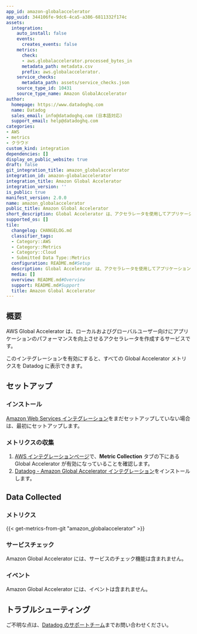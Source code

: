 ```yaml
---
app_id: amazon-globalaccelerator
app_uuid: 344106fe-9dc6-4ca5-a386-6811332f174c
assets:
  integration:
    auto_install: false
    events:
      creates_events: false
    metrics:
      check:
      - aws.globalaccelerator.processed_bytes_in
      metadata_path: metadata.csv
      prefix: aws.globalaccelerator.
    service_checks:
      metadata_path: assets/service_checks.json
    source_type_id: 10431
    source_type_name: Amazon GlobalAccelerator
author:
  homepage: https://www.datadoghq.com
  name: Datadog
  sales_email: info@datadoghq.com (日本語対応)
  support_email: help@datadoghq.com
categories:
- AWS
- metrics
- クラウド
custom_kind: integration
dependencies: []
display_on_public_website: true
draft: false
git_integration_title: amazon_globalaccelerator
integration_id: amazon-globalaccelerator
integration_title: Amazon Global Accelerator
integration_version: ''
is_public: true
manifest_version: 2.0.0
name: amazon_globalaccelerator
public_title: Amazon Global Accelerator
short_description: Global Accelerator は、アクセラレータを使用してアプリケーションのパフォーマンスを向上させます。
supported_os: []
tile:
  changelog: CHANGELOG.md
  classifier_tags:
  - Category::AWS
  - Category::Metrics
  - Category::Cloud
  - Submitted Data Type::Metrics
  configuration: README.md#Setup
  description: Global Accelerator は、アクセラレータを使用してアプリケーションのパフォーマンスを向上させます。
  media: []
  overview: README.md#Overview
  support: README.md#Support
  title: Amazon Global Accelerator
---
```


<!--  SOURCED FROM https://github.com/DataDog/integrations-internal-core -->
## 概要

AWS Global Accelerator は、ローカルおよびグローバルユーザー向けにアプリケーションのパフォーマンスを向上させるアクセラレータを作成するサービスです。

このインテグレーションを有効にすると、すべての Global Accelerator メトリクスを Datadog に表示できます。

## セットアップ

### インストール

[Amazon Web Services インテグレーション][1]をまだセットアップしていない場合は、最初にセットアップします。

### メトリクスの収集

1. [AWS インテグレーションページ][2]で、**Metric Collection** タブの下にある Global Accelerator が有効になっていることを確認します。
2. [Datadog - Amazon Global Accelerator インテグレーション][3]をインストールします。


## Data Collected

### メトリクス
{{< get-metrics-from-git "amazon_globalaccelerator" >}}


### サービスチェック

Amazon Global Accelerator には、サービスのチェック機能は含まれません。

### イベント

Amazon Global Accelerator には、イベントは含まれません。

## トラブルシューティング

ご不明な点は、[Datadog のサポートチーム][5]までお問い合わせください。

[1]: https://docs.datadoghq.com/ja/integrations/amazon_web_services/
[2]: https://app.datadoghq.com/integrations/amazon-web-services
[3]: https://app.datadoghq.com/integrations/amazon-globalaccelerator
[4]: https://github.com/DataDog/integrations-internal-core/blob/main/amazon_globalaccelerator/metadata.csv
[5]: https://docs.datadoghq.com/ja/help/